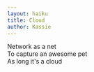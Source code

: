 ```yaml
---
layout: haiku
title: Cloud
author: Kassie
---
```


Network as a net <br>
To capture an awesome pet <br>
As long it's a cloud <br>
